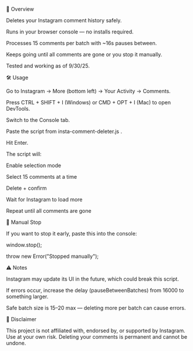 🚀 Overview

Deletes your Instagram comment history safely.

Runs in your browser console — no installs required.

Processes 15 comments per batch with ~16s pauses between.

Keeps going until all comments are gone or you stop it manually.

Tested and working as of 9/30/25.

🛠️ Usage

Go to Instagram → More (bottom left) → Your Activity → Comments.

Press CTRL + SHIFT + I (Windows) or CMD + OPT + I (Mac) to open DevTools.

Switch to the Console tab.

Paste the script from insta-comment-deleter.js
.

Hit Enter.

The script will:

Enable selection mode

Select 15 comments at a time

Delete + confirm

Wait for Instagram to load more

Repeat until all comments are gone

🛑 Manual Stop

If you want to stop it early, paste this into the console:

window.stop();

throw new Error("Stopped manually");

⚠️ Notes

Instagram may update its UI in the future, which could break this script.

If errors occur, increase the delay (pauseBetweenBatches) from 16000 to something larger.

Safe batch size is 15–20 max — deleting more per batch can cause errors.

📜 Disclaimer

This project is not affiliated with, endorsed by, or supported by Instagram.
Use at your own risk. Deleting your comments is permanent and cannot be undone.
